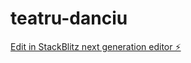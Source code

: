 # teatru-danciu

[Edit in StackBlitz next generation editor ⚡️](https://stackblitz.com/~/github.com/clugraphy/teatru-danciu)